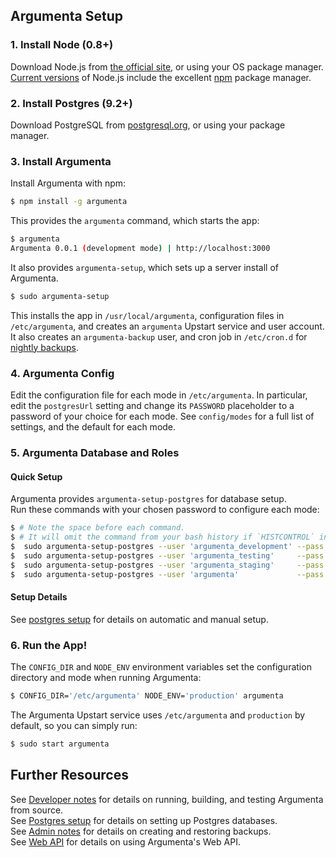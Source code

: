 
## Argumenta Setup


### 1. Install Node (0.8+)

Download Node.js from [the official site][Nodejs], or using your OS package manager.  
[Current versions][Downloads] of Node.js include the excellent [npm][Npm] package manager.

[Nodejs]: http://nodejs.org/
[Npm]: https://npmjs.org/
[Downloads]: http://nodejs.org/download/


### 2. Install Postgres (9.2+)

Download PostgreSQL from [postgresql.org][Postgres], or using your package manager.

[Postgres]: http://www.postgresql.org/


### 3. Install Argumenta

Install Argumenta with npm:

```bash
$ npm install -g argumenta
```

This provides the `argumenta` command, which starts the app:

```bash
$ argumenta
Argumenta 0.0.1 (development mode) | http://localhost:3000
```

It also provides `argumenta-setup`, which sets up a server install of Argumenta.

```bash
$ sudo argumenta-setup
```

This installs the app in `/usr/local/argumenta`, configuration files in `/etc/argumenta`, and creates an `argumenta` Upstart service and user account. It also creates an `argumenta-backup` user, and cron job in `/etc/cron.d` for [nightly backups][Admin].


### 4. Argumenta Config

Edit the configuration file for each mode in `/etc/argumenta`. In particular, edit the `postgresUrl` setting and change its `PASSWORD` placeholder to a password of your choice for each mode. See `config/modes` for a full list of settings, and the default for each mode.


### 5. Argumenta Database and Roles

#### Quick Setup

Argumenta provides `argumenta-setup-postgres` for database setup.  
Run these commands with your chosen password to configure each mode:

```bash
$ # Note the space before each command.
$ # It will omit the command from your bash history if `HISTCONTROL` includes `ignorespace`.
$  sudo argumenta-setup-postgres --user 'argumenta_development' --pass '<PASSWORD>' 'argumenta_development'
$  sudo argumenta-setup-postgres --user 'argumenta_testing'     --pass '<PASSWORD>' 'argumenta_testing'
$  sudo argumenta-setup-postgres --user 'argumenta_staging'     --pass '<PASSWORD>' 'argumenta_staging'
$  sudo argumenta-setup-postgres --user 'argumenta'             --pass '<PASSWORD>' 'argumenta'
```

#### Setup Details

See [postgres setup][Postgres-setup] for details on automatic and manual setup.


### 6. Run the App!

The `CONFIG_DIR` and `NODE_ENV` environment variables set the configuration directory and mode when running Argumenta:

```bash
$ CONFIG_DIR='/etc/argumenta' NODE_ENV='production' argumenta
```

The Argumenta Upstart service uses `/etc/argumenta` and `production` by default, so you can simply run:

```bash
$ sudo start argumenta
```


## Further Resources

See [Developer notes][Developers] for details on running, building, and testing Argumenta from source.  
See [Postgres setup][Postgres-setup] for details on setting up Postgres databases.  
See [Admin notes][Admin] for details on creating and restoring backups.  
See [Web API][API] for details on using Argumenta's Web API.

[Admin]: ./README.Admin.markdown
[Developers]: ./README.Developers.markdown
[Postgres-setup]: ./README.Postgres.markdown
[API]: ./README.API.markdown
